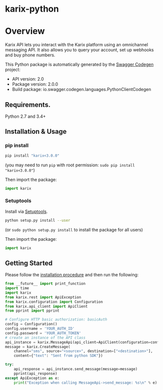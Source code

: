 # karix-python
# Overview
Karix API lets you interact with the Karix platform using an omnichannel messaging API. It also allows you to query your account, set up webhooks and buy phone numbers.

This Python package is automatically generated by the [Swagger Codegen](https://github.com/swagger-api/swagger-codegen) project:

- API version: 2.0
- Package version: 2.0.0
- Build package: io.swagger.codegen.languages.PythonClientCodegen

## Requirements.

Python 2.7 and 3.4+

## Installation & Usage
### pip install

```sh
pip install "karix<3.0.0"
```
(you may need to run `pip` with root permission: `sudo pip install "karix<3.0.0"`)

Then import the package:
```python
import karix 
```

### Setuptools

Install via [Setuptools](http://pypi.python.org/pypi/setuptools).

```sh
python setup.py install --user
```
(or `sudo python setup.py install` to install the package for all users)

Then import the package:
```python
import karix
```

## Getting Started

Please follow the [installation procedure](#installation--usage) and then run the following:

```python
from __future__ import print_function
import time
import karix
from karix.rest import ApiException
from karix.configuration import Configuration
from karix.api_client import ApiClient
from pprint import pprint

# Configure HTTP basic authorization: basicAuth
config = Configuration()
config.username = 'YOUR_AUTH_ID'
config.password = 'YOUR_AUTH_TOKEN'
# create an instance of the API class
api_instance = karix.MessageApi(api_client=ApiClient(configuration=config))
message = karix.CreateMessage(
    channel="sms", source="<source>", destination=["<destination>"],
    content={"text": "Sent from python SDK"})

try:
    api_response = api_instance.send_message(message=message)
    pprint(api_response)
except ApiException as e:
    print("Exception when calling MessageApi->send_message: %s\n" % e)
```
